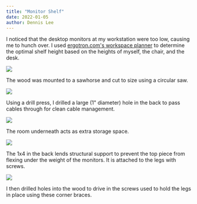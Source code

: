 ```yaml
---
title: "Monitor Shelf"
date: 2022-01-05
author: Dennis Lee
---
```

I noticed that the desktop monitors at my workstation were too low, causing me to hunch over. I used [ergotron.com's workspace planner](https://www.ergotron.com/en-us/tools/workspace-planner) to determine the optimal shelf height based on the heights of myself, the chair, and the desk.

![](/monitorshelffront.jpg)

The wood was mounted to a sawhorse and cut to size using a circular saw.

![](/monitorshelfhole.jpg)

Using a drill press, I drilled a large (1" diameter) hole in the back to pass cables through for clean cable management.

![](/monitorshelfleft.jpg)

The room underneath acts as extra storage space.

![](/monitorshelfright.jpg)

The 1x4 in the back lends structural support to prevent the top piece from flexing under the weight of the monitors. It is attached to the legs with screws.

![](/monitorshelfunder.jpg)

I then drilled holes into the wood to drive in the screws used to hold the legs in place using these corner braces.
